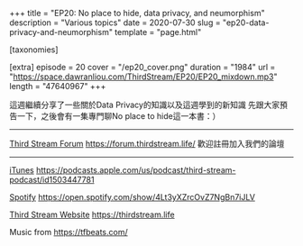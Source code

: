 +++
title = "EP20: No place to hide, data privacy, and neumorphism"
description = "Various topics"
date = 2020-07-30
slug = "ep20-data-privacy-and-neumorphism"
template = "page.html"

[taxonomies]

[extra]
episode = 20
cover = "/ep20_cover.png"
duration = "1984"
url = "https://space.dawranliou.com/ThirdStream/EP20/EP20_mixdown.mp3"
length = "47640967"
+++


這週繼續分享了一些關於Data Privacy的知識以及這週學到的新知識
先跟大家預告一下，之後會有一集專門聊No place to hide這一本書：）

<!-- more -->

---

[Third Stream Forum](https://forum.thirdstream.life/)
https://forum.thirdstream.life/
歡迎註冊加入我們的論壇

---

[iTunes](https://podcasts.apple.com/us/podcast/third-stream-podcast/id1503447781)
https://podcasts.apple.com/us/podcast/third-stream-podcast/id1503447781

[Spotify](https://open.spotify.com/show/4Lt3yXZrcOvZ7NgBn7iJLV)
https://open.spotify.com/show/4Lt3yXZrcOvZ7NgBn7iJLV

[Third Stream Website](https://thirdstream.life)
https://thirdstream.life

Music from https://tfbeats.com/



